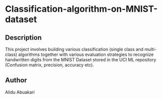 # Classification-algorithm-on-MNIST-dataset

## Description 

This project involves building various classification (single class and multi-class) algorithms together with various evaluation strategies to recognize handwritten digits from the MNIST Dataset stored in the UCI ML repository (Confusion matrix, precision, accuracy etc).


## Author 

Alidu Abuakari 